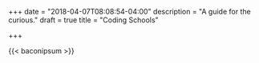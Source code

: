 +++
date = "2018-04-07T08:08:54-04:00"
description = "A guide for the curious."
draft = true
title = "Coding Schools"

+++

{{< baconipsum >}}
